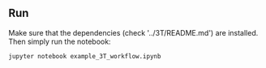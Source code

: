 ## Run

Make sure that the dependencies (check '../3T/README.md') are installed. Then simply run the notebook:

```
jupyter notebook example_3T_workflow.ipynb
```
